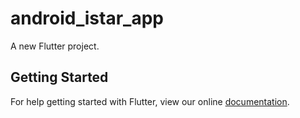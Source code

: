 # android_istar_app

A new Flutter project.

## Getting Started

For help getting started with Flutter, view our online
[documentation](https://flutter.io/).

